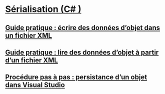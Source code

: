 # [Sérialisation (C# )](index.md)
## [Guide pratique : écrire des données d’objet dans un fichier XML](how-to-write-object-data-to-an-xml-file.md)
## [Guide pratique : lire des données d’objet à partir d’un fichier XML](how-to-read-object-data-from-an-xml-file.md)
## [Procédure pas à pas : persistance d’un objet dans Visual Studio](walkthrough-persisting-an-object-in-visual-studio.md)
